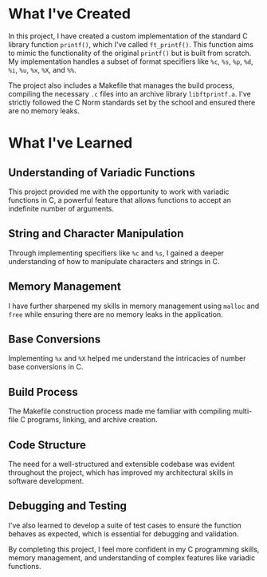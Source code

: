 # What I've Created

In this project, I have created a custom implementation of the standard C library function `printf()`, which I've called `ft_printf()`. This function aims to mimic the functionality of the original `printf()` but is built from scratch. My implementation handles a subset of format specifiers like `%c`, `%s`, `%p`, `%d`, `%i`, `%u`, `%x`, `%X`, and `%%`.

The project also includes a Makefile that manages the build process, compiling the necessary `.c` files into an archive library `libftprintf.a`. I've strictly followed the C Norm standards set by the school and ensured there are no memory leaks.

# What I've Learned

## Understanding of Variadic Functions
This project provided me with the opportunity to work with variadic functions in C, a powerful feature that allows functions to accept an indefinite number of arguments.

## String and Character Manipulation
Through implementing specifiers like `%c` and `%s`, I gained a deeper understanding of how to manipulate characters and strings in C.

## Memory Management
I have further sharpened my skills in memory management using `malloc` and `free` while ensuring there are no memory leaks in the application.

## Base Conversions
Implementing `%x` and `%X` helped me understand the intricacies of number base conversions in C.

## Build Process
The Makefile construction process made me familiar with compiling multi-file C programs, linking, and archive creation.

## Code Structure
The need for a well-structured and extensible codebase was evident throughout the project, which has improved my architectural skills in software development.

## Debugging and Testing
I've also learned to develop a suite of test cases to ensure the function behaves as expected, which is essential for debugging and validation.

By completing this project, I feel more confident in my C programming skills, memory management, and understanding of complex features like variadic functions.
